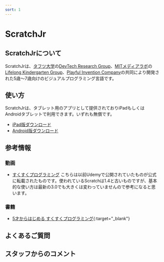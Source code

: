 ```yaml
---
sort: 1
---
```

# ScratchJr
## ScratchJrについて
ScratchJrは、[タフツ大学](https://www.tufts.edu)の[DevTech Research Group](https://sites.tufts.edu/devtech/)、[MITメディアラボ](https://www.media.mit.edu)の[Lifelong Kindergarten Group](https://www.media.mit.edu/groups/lifelong-kindergarten/overview/)、[Playful Invention Company](https://www.playfulinvention.com)の共同により開発された5歳〜7歳向けのビジュアルプログラミング言語です。

## 使い方
ScratchJrは、タブレット用のアプリとして提供されておりiPadもしくはAndroidタブレットで利用できます。いずれも無償です。

- [iPad版ダウンロード](https://apps.apple.com/jp/app/scratchjr/id895485086)
- [Android版ダウンロード](https://play.google.com/store/apps/details?id=org.scratchjr.android)

## 参考情報
### 動画
- [すくすくプログラミング](https://www.youtube.com/watch?v=w9pE6jZwsqg&list=PLthT4KrjYnXV6yCK16TafYx7BIljLpxWl)
こちらは以前Udemyで公開されていたものが公式に転載されたものです。使われているScratchは1.4と古いものですが、基本的な使い方は最新の3.0でも大きくは変わっていませんので参考になると思います。

### 書籍
- [5才からはじめる すくすくプログラミング](https://amazon.jp/dp/4822297616){:target="_blank"}

## よくあるご質問

## スタッフからのコメント

